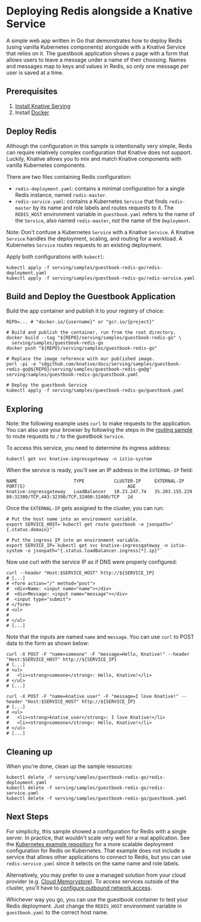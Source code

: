 # Deploying Redis alongside a Knative Service

A simple web app written in Go that demonstrates how to deploy Redis (using
vanilla Kubernetes components) alongside with a Knative Service that relies on
it. The guestbook application shows a page with a form that allows users to
leave a message under a name of their choosing. Names and messages map to keys
and values in Redis, so only one message per user is saved at a time.

## Prerequisites

1. [Install Knative Serving](https://github.com/knative/docs/blob/master/install/README.md)
1. Install [Docker](https://www.docker.com/)

## Deploy Redis

Although the configuration in this sample is intentionally very simple, Redis
can require relatively complex configuration that Knative does not support.
Luckily, Knative allows you to mix and match Knative components with vanilla
Kubernetes components.

There are two files containing Redis configuration:
- `redis-deployment.yaml`: contains a minimal configuration for a single Redis
instance, named `redis-master`.
- `redis-service.yaml`: contains a Kubernetes `Service` that finds `redis-master`
by its name and role labels and routes requests to it. The `REDIS_HOST`
environment variable in `guestbook.yaml` refers to the name of the `Service`,
also named `redis-master`, not the name of the `Deployment`.

Note: Don't confuse a Kubernetes `Service` with a Knative `Service`. A Knative
`Service` handles the deployment, scaling, and routing for a workload. A
Kubernetes `Service` routes requests to an existing deployment.

Apply both configurations with `kubectl`:

```shell
kubectl apply -f serving/samples/guestbook-redis-go/redis-deployment.yaml
kubectl apply -f serving/samples/guestbook-redis-go/redis-service.yaml
```

## Build and Deploy the Guestbook Application

Build the app container and publish it to your registry of choice:

```shell
REPO=... # "docker.io/{username}" or "gcr.io/{project}"

# Build and publish the container, run from the root directory.
docker build --tag "${REPO}/serving/samples/guestbook-redis-go" \
  serving/samples/guestbook-redis-go
docker push "${REPO}/serving/samples/guestbook-redis-go"

# Replace the image reference with our published image.
perl -pi -e "s@github.com/knative/docs/serving/samples/guestbook-redis-go@${REPO}/serving/samples/guestbook-redis-go@g" serving/samples/guestbook-redis-go/guestbook.yaml

# Deploy the guestbook Service
kubectl apply -f serving/samples/guestbook-redis-go/guestbook.yaml
```

## Exploring

Note: the following example uses `curl` to make requests to the application. You
can also use your browser by following the steps in the
[routing sample](https://github.com/knative/docs/tree/master/serving/samples/knative-routing-go)
to route requests to `/` to the guestbook `Service`.

To access this service, you need to determine its ingress address:

```shell
kubectl get svc knative-ingressgateway -n istio-system
```

When the service is ready, you'll see an IP address in the `EXTERNAL-IP` field:

```
NAME                     TYPE           CLUSTER-IP     EXTERNAL-IP      PORT(S)                                      AGE
knative-ingressgateway   LoadBalancer   10.23.247.74   35.203.155.229   80:32380/TCP,443:32390/TCP,32400:32400/TCP   2d
```

Once the `EXTERNAL-IP` gets assigned to the cluster, you can run:

```shell
# Put the host name into an environment variable.
export SERVICE_HOST=`kubectl get route guestbook -o jsonpath="{.status.domain}"`

# Put the ingress IP into an environment variable.
export SERVICE_IP=`kubectl get svc knative-ingressgateway -n istio-system -o jsonpath="{.status.loadBalancer.ingress[*].ip}"`
```

Now use curl with the service IP as if DNS were properly configured:

```shell
curl --header "Host:$SERVICE_HOST" http://${SERVICE_IP}
# [...]
# <form action="/" method="post">
#  <div>Name: <input name="name"></div>
#  <div>Message: <input name="message"></div>
#  <input type="submit">
# </form>
# <ul>
#
# </ul>
# [...]
```

Note that the inputs are named `name` and `message`. You can use `curl` to POST
data to the form as shown below:

```shell
curl -X POST -F "name=someone" -F "message=Hello, Knative!" --header "Host:$SERVICE_HOST" http://${SERVICE_IP}
# [...]
# <ul>
#   <li><strong>someone</strong>: Hello, Knative!</li>
# </ul>
# [...]
```

```shell
curl -X POST -F "name=knative_user" -F "message=I love Knative!" --header "Host:$SERVICE_HOST" http://${SERVICE_IP}
# [...]
# <ul>
#   <li><strong>knative_user</strong>: I love Knative!</li>
#   <li><strong>someone</strong>: Hello, Knative!</li>
# </ul>
# [...]
```

## Cleaning up

When you're done, clean up the sample resources:

```shell
kubectl delete -f serving/samples/guestbook-redis-go/redis-deployment.yaml
kubectl delete -f serving/samples/guestbook-redis-go/redis-service.yaml
kubectl delete -f serving/samples/guestbook-redis-go/guestbook.yaml
```

## Next Steps

For simplicity, this sample showed a configuration for Redis with a single
server. In practice, that wouldn't scale very well for a real application. See
the [Kubernetes example repository](https://github.com/kubernetes/examples/tree/master/staging/storage/redis)
for a more scalable deployment configuration for Redis on Kubernetes. That
example does not include a service that allows other applications to connect to
Redis, but you can use `redis-service.yaml` since it selects on the same name
and role labels.

Alternatively, you may prefer to use a managed solution from your cloud provider
(e.g. [Cloud Memorystore](https://cloud.google.com/memorystore/)). To access
services outside of the cluster, you'll have to
[configure outbound network access](https://github.com/knative/docs/blob/master/serving/outbound-network-access.md).

Whichever way you go, you can use the guestbook container to test your Redis
deployment. Just change the `REDIS_HOST` environment variable in
`guestbook.yaml` to the correct host name.
